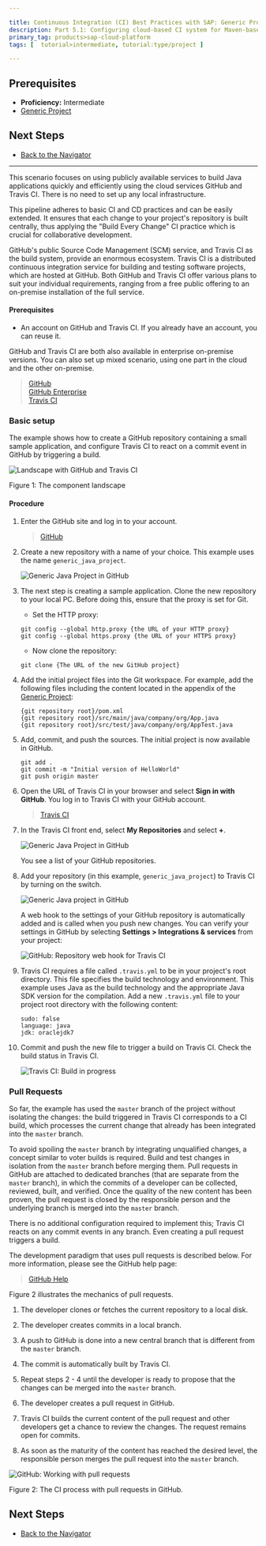```yaml
---

title: Continuous Integration (CI) Best Practices with SAP: Generic Project with CI using Cloud Services
description: Part 5.1: Configuring cloud-based CI system for Maven-based generic Java project.
primary_tag: products>sap-cloud-platform
tags: [  tutorial>intermediate, tutorial:type/project ]

---
```


## Prerequisites

  - **Proficiency:** Intermediate
  - [Generic Project](https://www.sap.com/developer/tutorials/ci-best-practices-generic.html)
  
## Next Steps

  - [Back to the Navigator](https://www.sap.com/developer/tutorials/ci-best-practices-intro.html)

---


This scenario focuses on using publicly available services to build Java applications quickly and efficiently using the cloud services GitHub and Travis CI. There is no need to set up any local infrastructure.

This pipeline adheres to basic CI and CD practices and can be easily extended. It ensures that each change to your project's repository is built centrally, thus applying the "Build Every Change" CI practice which is crucial for collaborative development.

GitHub's public Source Code Management (SCM) service, and Travis CI as the build system, provide an enormous ecosystem. Travis CI is a distributed continuous integration service for building and testing software projects, which are hosted at GitHub. Both GitHub and Travis CI offer various plans to suit your individual requirements, ranging from a free public offering to an on-premise installation of the full service.

#### Prerequisites

- An account on GitHub and Travis CI. If you already have an account, you can reuse it.

GitHub and Travis CI are both also available in enterprise on-premise versions. You can also set up mixed scenario, using one part in the cloud and the other on-premise.

> [GitHub](https://github.com)  
> [GitHub Enterprise](https://enterprise.github.com/home)  
> [Travis CI](https://travis-ci.org)


### Basic setup

The example shows how to create a GitHub repository containing a small sample application, and configure Travis CI to react on a commit event in GitHub by triggering a build.

![Landscape with GitHub and Travis CI](generic-project-cloud-7.png)

Figure 1: The component landscape

####  Procedure

1. Enter the GitHub site and log in to your account.
  
    > [GitHub](https://github.com)

2. Create a new repository with a name of your choice. This example uses the name `generic_java_project`.

    ![Generic Java Project in GitHub](generic-project-cloud-1.png)
      
3. The next step is creating a sample application. Clone the new repository to your local PC. Before doing this, ensure that the proxy is set for Git.
  
    - Set the HTTP proxy:
      
    ```
    git config --global http.proxy {the URL of your HTTP proxy}
    git config --global https.proxy {the URL of your HTTPS proxy}
    ```
      
    - Now clone the repository:
    
    ```
    git clone {The URL of the new GitHub project}
    ```

4. Add the initial project files into the Git workspace. For example, add the following files including the content located in the appendix of the [Generic Project](https://www.sap.com/developer/tutorials/ci-best-practices-generic.html):

    ```
    {git repository root}/pom.xml
    {git repository root}/src/main/java/company/org/App.java
    {git repository root}/src/test/java/company/org/AppTest.java
    ```

5. Add, commit, and push the sources. The initial project is now available in GitHub.

    ```
    git add .
    git commit -m "Initial version of HelloWorld"
    git push origin master
    ```

6. Open the URL of Travis CI in your browser and select **Sign in with GitHub**. You log in to Travis CI with your GitHub account.
  
    > [Travis CI](https://travis-ci.org)
    
7. In the Travis CI front end, select **My Repositories** and select **+**.
 
    ![Generic Java Project in GitHub](generic-project-cloud-2.png)
    
    You see a list of your GitHub repositories.
   
8. Add your repository (in this example, `generic_java_project`) to Travis CI by turning on the switch.

    ![Generic Java project in GitHub](generic-project-cloud-3.png)

    A web hook to the settings of your GitHub repository is automatically added and is called when you push new changes. You can verify your settings in GitHub by selecting **Settings > Integrations & services** from your project:

    ![GitHub: Repository web hook for Travis CI](generic-project-cloud-4.png)

9. Travis CI requires a file called `.travis.yml` to be in your project's root directory. This file specifies the build technology and environment. This example uses Java as the build technology and the appropriate Java SDK version for the compilation. Add a new `.travis.yml` file to your project root directory with the following content:

    ```
    sudo: false
    language: java
    jdk: oraclejdk7
    ```

10. Commit and push the new file to trigger a build on Travis CI. Check the build status in Travis CI.

    ![Travis CI: Build in progress](generic-project-cloud-5.png)


### Pull Requests

So far, the example has used the `master` branch of the project without isolating the changes: the build triggered in Travis CI corresponds to a CI build, which processes the current change that already has been integrated into the `master` branch.

To avoid spoiling the `master` branch by integrating unqualified changes, a concept similar to voter builds is required. Build and test changes in isolation from the `master` branch before merging them. Pull requests in GitHub are attached to dedicated branches (that are separate from the `master` branch), in which the commits of a developer can be collected, reviewed, built, and verified. Once the quality of the new content has been proven, the pull request is closed by the responsible person and the underlying branch is merged into the `master` branch.

There is no additional configuration required to implement this; Travis CI reacts on any commit events in any branch. Even creating a pull request triggers a build.

The development paradigm that uses pull requests is described below. For more information, please see the GitHub help page:

> [GitHub Help](https://help.github.com/)

Figure 2 illustrates the mechanics of pull requests.

1. The developer clones or fetches the current repository to a local disk.

2. The developer creates commits in a local branch.

3. A push to GitHub is done into a new central branch that is different from the `master` branch.

4. The commit is automatically built by Travis CI.

5. Repeat steps 2 - 4 until the developer is ready to propose that the changes can be merged into the `master` branch.

6. The developer creates a pull request in GitHub.

7. Travis CI builds the current content of the pull request and other developers get a chance to review the changes. The request remains  open for commits.

8. As soon as the maturity of the content has reached the desired level, the responsible person merges the pull request into the `master` branch.

![GitHub: Working with pull requests](generic-project-cloud-6.png)

Figure 2: The CI process with pull requests in GitHub.


## Next Steps

  - [Back to the Navigator](https://www.sap.com/developer/tutorials/ci-best-practices-intro.html)
  
